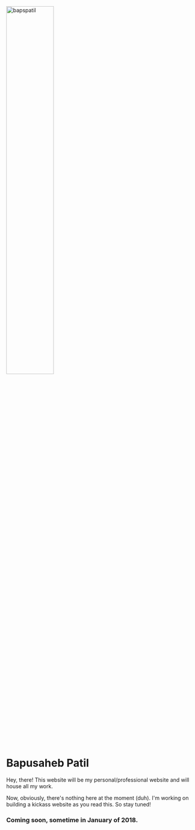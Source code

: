 <img src="https://github.com/bapspatil.png" alt="bapspatil" align="center" width="50%" height="50%">

# Bapusaheb Patil

Hey, there!
This website will be my personal/professional website and will house all my work.

Now, obviously, there's nothing here at the moment (duh). I'm working on building a kickass website as you read this. So stay tuned!

### Coming soon, sometime in January of 2018.
